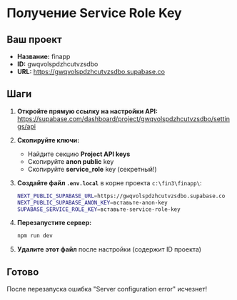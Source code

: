# Получение Service Role Key

## Ваш проект

- **Название:** finapp
- **ID:** gwqvolspdzhcutvzsdbo
- **URL:** <https://gwqvolspdzhcutvzsdbo.supabase.co>

## Шаги

1. **Откройте прямую ссылку на настройки API:**
   <https://supabase.com/dashboard/project/gwqvolspdzhcutvzsdbo/settings/api>

2. **Скопируйте ключи:**
   - Найдите секцию **Project API keys**
   - Скопируйте **anon public** key
   - Скопируйте **service_role** key (секретный!)

3. **Создайте файл `.env.local`** в корне проекта `c:\fin3\finapp\`:

   ```bash
   NEXT_PUBLIC_SUPABASE_URL=https://gwqvolspdzhcutvzsdbo.supabase.co
   NEXT_PUBLIC_SUPABASE_ANON_KEY=вставьте-anon-key
   SUPABASE_SERVICE_ROLE_KEY=вставьте-service-role-key
   ```

4. **Перезапустите сервер:**

   ```bash
   npm run dev
   ```

5. **Удалите этот файл** после настройки (содержит ID проекта)

## Готово

После перезапуска ошибка "Server configuration error" исчезнет!
